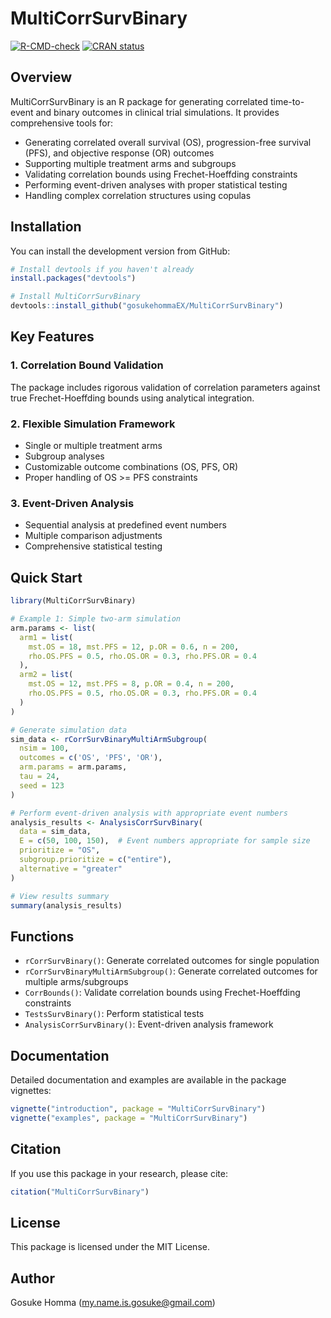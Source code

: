 # MultiCorrSurvBinary

[![R-CMD-check](https://github.com/gosukehommaEX/MultiCorrSurvBinary/workflows/R-CMD-check/badge.svg)](https://github.com/gosukehommaEX/MultiCorrSurvBinary/actions)
[![CRAN status](https://www.r-pkg.org/badges/version/MultiCorrSurvBinary)](https://CRAN.R-project.org/package=MultiCorrSurvBinary)

## Overview

MultiCorrSurvBinary is an R package for generating correlated time-to-event and binary outcomes in clinical trial simulations. It provides comprehensive tools for:

- Generating correlated overall survival (OS), progression-free survival (PFS), and objective response (OR) outcomes
- Supporting multiple treatment arms and subgroups
- Validating correlation bounds using Frechet-Hoeffding constraints
- Performing event-driven analyses with proper statistical testing
- Handling complex correlation structures using copulas

## Installation

You can install the development version from GitHub:

```r
# Install devtools if you haven't already
install.packages("devtools")

# Install MultiCorrSurvBinary
devtools::install_github("gosukehommaEX/MultiCorrSurvBinary")
```

## Key Features

### 1. Correlation Bound Validation
The package includes rigorous validation of correlation parameters against true Frechet-Hoeffding bounds using analytical integration.

### 2. Flexible Simulation Framework
- Single or multiple treatment arms
- Subgroup analyses
- Customizable outcome combinations (OS, PFS, OR)
- Proper handling of OS >= PFS constraints

### 3. Event-Driven Analysis
- Sequential analysis at predefined event numbers
- Multiple comparison adjustments
- Comprehensive statistical testing

## Quick Start

```r
library(MultiCorrSurvBinary)

# Example 1: Simple two-arm simulation
arm.params <- list(
  arm1 = list(
    mst.OS = 18, mst.PFS = 12, p.OR = 0.6, n = 200,
    rho.OS.PFS = 0.5, rho.OS.OR = 0.3, rho.PFS.OR = 0.4
  ),
  arm2 = list(
    mst.OS = 12, mst.PFS = 8, p.OR = 0.4, n = 200,
    rho.OS.PFS = 0.5, rho.OS.OR = 0.3, rho.PFS.OR = 0.4
  )
)

# Generate simulation data
sim_data <- rCorrSurvBinaryMultiArmSubgroup(
  nsim = 100,
  outcomes = c('OS', 'PFS', 'OR'),
  arm.params = arm.params,
  tau = 24,
  seed = 123
)

# Perform event-driven analysis with appropriate event numbers
analysis_results <- AnalysisCorrSurvBinary(
  data = sim_data,
  E = c(50, 100, 150),  # Event numbers appropriate for sample size
  prioritize = "OS",
  subgroup.prioritize = c("entire"),
  alternative = "greater"
)

# View results summary
summary(analysis_results)
```

## Functions

- `rCorrSurvBinary()`: Generate correlated outcomes for single population
- `rCorrSurvBinaryMultiArmSubgroup()`: Generate correlated outcomes for multiple arms/subgroups
- `CorrBounds()`: Validate correlation bounds using Frechet-Hoeffding constraints
- `TestsSurvBinary()`: Perform statistical tests
- `AnalysisCorrSurvBinary()`: Event-driven analysis framework

## Documentation

Detailed documentation and examples are available in the package vignettes:

```r
vignette("introduction", package = "MultiCorrSurvBinary")
vignette("examples", package = "MultiCorrSurvBinary")
```

## Citation

If you use this package in your research, please cite:

```r
citation("MultiCorrSurvBinary")
```

## License

This package is licensed under the MIT License.


## Author

Gosuke Homma (my.name.is.gosuke@gmail.com)
